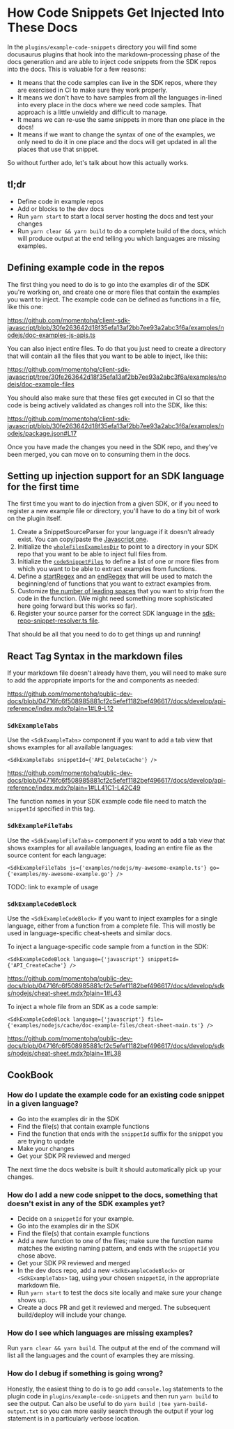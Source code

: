 # How Code Snippets Get Injected Into These Docs

In the `plugins/example-code-snippets` directory you will find some docusaurus plugins that hook into the
markdown-processing phase of the docs generation and are able to inject code snippets from the SDK repos
into the docs.  This is valuable for a few reasons:

* It means that the code samples can live in the SDK repos, where they are exercised in CI to make sure they work properly.
* It means we don't have to have samples from all the languages in-lined into every place in the docs where we need code
  samples. That approach is a little unwieldy and difficult to manage.
* It means we can re-use the same snippets in more than one place in the docs!
* It means if we want to change the syntax of one of the examples, we only need to do it in one place and the docs will
  get updated in all the places that use that snippet.

So without further ado, let's talk about how this actually works.

## tl;dr

- Define code in example repos
- Add <SdkExampleCodeBlock> or <SdkExampleTabs> blocks to the dev docs
- Run `yarn start` to start a local server hosting the docs and test your changes
- Run `yarn clear && yarn build` to do a complete build of the docs, which will produce output at the end telling you which
  languages are missing examples.

## Defining example code in the repos

The first thing you need to do is to go into the examples dir of the SDK you're working on, and create one or more files
that contain the examples you want to inject. The example code can be defined as functions in a file, like this one:

https://github.com/momentohq/client-sdk-javascript/blob/30fe263642d18f35efa13af2bb7ee93a2abc3f6a/examples/nodejs/doc-examples-js-apis.ts

You can also inject entire files. To do that you just need to create a directory that will contain all the files that you
want to be able to inject, like this:

https://github.com/momentohq/client-sdk-javascript/tree/30fe263642d18f35efa13af2bb7ee93a2abc3f6a/examples/nodejs/doc-example-files

You should also make sure that these files get executed in CI so that the code is being actively validated as changes roll
into the SDK, like this:

https://github.com/momentohq/client-sdk-javascript/blob/30fe263642d18f35efa13af2bb7ee93a2abc3f6a/examples/nodejs/package.json#L17

Once you have made the changes you need in the SDK repo, and they've been merged, you can move on to consuming them in
the docs.

## Setting up injection support for an SDK language for the first time

The first time you want to do injection from a given SDK, or if you need to register a new example file or directory,
you'll have to do a tiny bit of work on the plugin itself.

1. Create a SnippetSourceParser for your language if it doesn't already exist.  You can copy/paste the [Javascript one](./plugins/example-code-snippets/src/examples/resolvers/source-parsers/languages/javascript-snippet-source-parser.ts).
2. Initialize the [`wholeFilesExamplesDir`](https://github.com/momentohq/public-dev-docs/blob/04716fc6f508985881cf2c5efef1182bef496617/plugins/example-code-snippets/src/examples/resolvers/source-parsers/languages/javascript-snippet-source-parser.ts#L10) to point to a directory in your SDK repo that you want to be able to inject full files from.
3. Initialize the [`codeSnippetFiles`](https://github.com/momentohq/public-dev-docs/blob/main/plugins/example-code-snippets/src/examples/resolvers/source-parsers/languages/javascript-snippet-source-parser.ts#L11-L13) to define a list of one or more files from which you want to be able to extract examples from functions.
4. Define a [startRegex](https://github.com/momentohq/public-dev-docs/blob/04716fc6f508985881cf2c5efef1182bef496617/plugins/example-code-snippets/src/examples/resolvers/source-parsers/languages/javascript-snippet-source-parser.ts#L26-L29) and an [endRegex](https://github.com/momentohq/public-dev-docs/blob/04716fc6f508985881cf2c5efef1182bef496617/plugins/example-code-snippets/src/examples/resolvers/source-parsers/languages/javascript-snippet-source-parser.ts#L30) that will be used to match the beginning/end of functions that you want to extract examples from.
5. Customize [the number of leading spaces](https://github.com/momentohq/public-dev-docs/blob/04716fc6f508985881cf2c5efef1182bef496617/plugins/example-code-snippets/src/examples/resolvers/source-parsers/languages/javascript-snippet-source-parser.ts#L31) that you want to strip from the code in the function. (We might need something more sophisticated here going forward but this works so far).
6. Register your source parser for the correct SDK language in the [sdk-repo-snippet-resolver.ts file](https://github.com/momentohq/public-dev-docs/blob/04716fc6f508985881cf2c5efef1182bef496617/plugins/example-code-snippets/src/examples/resolvers/sdk-repo-snippet-resolver.ts#L69).

That should be all that you need to do to get things up and running!

## React Tag Syntax in the markdown files

If your markdown file doesn't already have them, you will need to make sure to add the appropriate imports
for the <SdkExampleCodeBlock> and <SdkExampleTabs> components as needed:

https://github.com/momentohq/public-dev-docs/blob/04716fc6f508985881cf2c5efef1182bef496617/docs/develop/api-reference/index.mdx?plain=1#L9-L12

### `SdkExampleTabs`

Use the `<SdkExampleTabs>` component if you want to add a tab view that shows examples for all available languages:

```
<SdkExampleTabs snippetId={'API_DeleteCache'} />
```

https://github.com/momentohq/public-dev-docs/blob/04716fc6f508985881cf2c5efef1182bef496617/docs/develop/api-reference/index.mdx?plain=1#LL41C1-L42C49

The function names in your SDK example code file need to match the `snippetId` specified in this tag.


### `SdkExampleFileTabs`

Use the `<SdkExampleFileTabs>` component if you want to add a tab view that shows examples for all available languages,
loading an entire file as the source content for each language:

```
<SdkExampleFileTabs js={'examples/nodejs/my-awesome-example.ts'} go={'examples/my-awesome-example.go'} />
```

TODO: link to example of usage

### `SdkExampleCodeBlock`

Use the `<SdkExampleCodeBlock>` if you want to inject examples for a single language, either from a
function from a complete file.  This will mostly be used in language-specific cheat-sheets and similar
docs.

To inject a language-specific code sample from a function in the SDK:

```
<SdkExampleCodeBlock language={'javascript'} snippetId={'API_CreateCache'} />
```

https://github.com/momentohq/public-dev-docs/blob/04716fc6f508985881cf2c5efef1182bef496617/docs/develop/sdks/nodejs/cheat-sheet.mdx?plain=1#L43

To inject a whole file from an SDK as a code sample:

```
<SdkExampleCodeBlock language={'javascript'} file={'examples/nodejs/cache/doc-example-files/cheat-sheet-main.ts'} />
```

https://github.com/momentohq/public-dev-docs/blob/04716fc6f508985881cf2c5efef1182bef496617/docs/develop/sdks/nodejs/cheat-sheet.mdx?plain=1#L38

## CookBook

### How do I update the example code for an existing code snippet in a given language?

- Go into the examples dir in the SDK
- Find the file(s) that contain example functions
- Find the function that ends with the `snippetId` suffix for the snippet you are trying to update
- Make your changes
- Get your SDK PR reviewed and merged

The next time the docs website is built it should automatically pick up your changes.

### How do I add a new code snippet to the docs, something that doesn't exist in any of the SDK examples yet?

- Decide on a `snippetId` for your example.
- Go into the examples dir in the SDK
- Find the file(s) that contain example functions
- Add a new function to one of the files; make sure the function name matches the existing naming pattern,
  and ends with the `snippetId` you chose above.
- Get your SDK PR reviewed and merged
- In the dev docs repo, add a new `<SdkExampleCodeBlock>` or `<SdkExampleTabs>` tag, using your chosen
  `snippetId`, in the appropriate markdown file.
- Run `yarn start` to test the docs site locally and make sure your change shows up.
- Create a docs PR and get it reviewed and merged. The subsequent build/deploy will include your change.

### How do I see which languages are missing examples?

Run `yarn clear && yarn build`.  The output at the end of the command will list all the languages and the
count of examples they are missing.

### How do I debug if something is going wrong?

Honestly, the easiest thing to do is to go add `console.log` statements to the plugin code in
`plugins/example-code-snippets` and then run `yarn build` to see the output.  Can also be useful to
do `yarn build |tee yarn-build-output.txt` so you can more easily search through the output if your
log statement is in a particularly verbose location.
